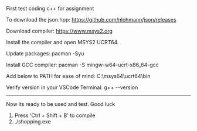 First test coding c++ for assignment

To download the json.hpp:
https://github.com/nlohmann/json/releases

Download compiler:
https://www.msys2.org

Install the compiler and open MSYS2 UCRT64.

Update packages:
pacman -Syu

Install GCC compiler:
pacman -S mingw-w64-ucrt-x86_64-gcc

Add below to PATH for ease of mind:
C:\msys64\ucrt64\bin

Verify version in your VSCode Terminal:
g++ --version

---------------------------------------------------------
Now its ready to be used and test. Good luck
1) Press 'Ctrl + Shift + B' to compile
2) ./shopping.exe